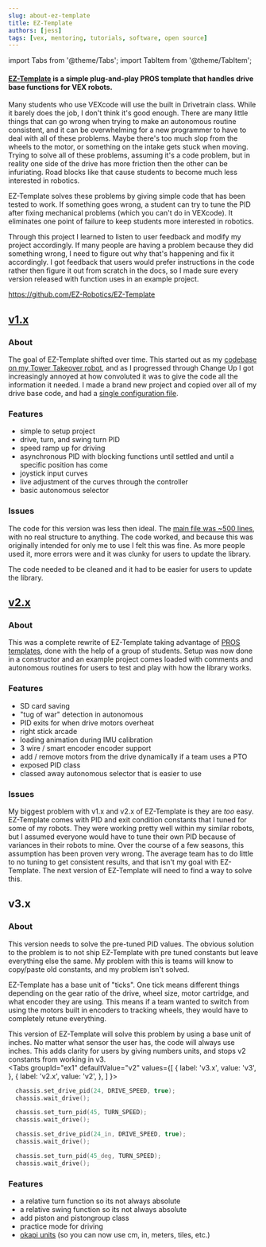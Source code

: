 ```yaml
---
slug: about-ez-template
title: EZ-Template
authors: [jess]
tags: [vex, mentoring, tutorials, software, open source]
---
```

import Tabs from '@theme/Tabs';
import TabItem from '@theme/TabItem';

#### [EZ-Template](https://github.com/EZ-Robotics/EZ-Template) is a simple plug-and-play PROS template that handles drive base functions for VEX robots.  

Many students who use VEXcode will use the built in Drivetrain class.  While it barely does the job, I don't think it's good enough.  There are many little things that can go wrong when trying to make an autonomous routine consistent, and it can be overwhelming for a new programmer to have to deal with all of these problems.  Maybe there's too much slop from the wheels to the motor, or something on the intake gets stuck when moving.  Trying to solve all of these problems, assuming it's a code problem, but in reality one side of the drive has more friction then the other can be infuriating.  Road blocks like that cause students to become much less interested in robotics.

EZ-Template solves these problems by giving simple code that has been tested to work.  If something goes wrong, a student can try to tune the PID after fixing mechanical problems (which you can't do in VEXcode).  It eliminates one point of failure to keep students more interested in robotics.  

Through this project I learned to listen to user feedback and modify my project accordingly.  If many people are having a problem because they did something wrong, I need to figure out why that's happening and fix it accordingly.  I got feedback that users would prefer instructions in the code rather then figure it out from scratch in the docs, so I made sure every version released with function uses in an example project.

https://github.com/EZ-Robotics/EZ-Template

<!--truncate-->

## [v1.x](https://github.com/EZ-Robotics/EZ-Template/tree/f4c287dc3cea8c95cdbbd47939ef41c1d5a2f749)
### About
The goal of EZ-Template shifted over time. This started out as my [codebase on my Tower Takeover robot](https://github.com/EZ-Robotics/EZ-GOOFY), and as I progressed through Change Up I got increasingly annoyed at how convoluted it was to give the code all the information it needed.  I made a brand new project and copied over all of my drive base code, and had a [single configuration file](https://github.com/EZ-Robotics/EZ-Template/blob/f4c287dc3cea8c95cdbbd47939ef41c1d5a2f749/include/EZ-Template/setup.hpp).  

### Features
- simple to setup project
- drive, turn, and swing turn PID 
- speed ramp up for driving
- asynchronous PID with blocking functions until settled and until a specific position has come
- joystick input curves
- live adjustment of the curves through the controller
- basic autonomous selector

### Issues
The code for this version was less then ideal.  The [main file was ~500 lines](https://github.com/EZ-Robotics/EZ-Template/blob/f4c287dc3cea8c95cdbbd47939ef41c1d5a2f749/src/EZ-Template/auton_drive_functions.cpp), with no real structure to anything.  The code worked, and because this was originally intended for only me to use I felt this was fine.  As more people used it, more errors were and it was clunky for users to update the library.  

The code needed to be cleaned and it had to be easier for users to update the library.

## [v2.x](https://github.com/EZ-Robotics/EZ-Template/tree/c4a5fd048f90363cc3f841abcb05c95eec2d36c3)
### About
This was a complete rewrite of EZ-Template taking advantage of [PROS templates](https://pros.cs.purdue.edu/v5/cli/conductor.html), done with the help of a group of students.  Setup was now done in a constructor and an example project comes loaded with comments and autonomous routines for users to test and play with how the library works.  

### Features
- SD card saving 
- "tug of war" detection in autonomous
- PID exits for when drive motors overheat
- right stick arcade
- loading animation during IMU calibration
- 3 wire / smart encoder encoder support
- add / remove motors from the drive dynamically if a team uses a PTO
- exposed PID class 
- classed away autonomous selector that is easier to use

### Issues
My biggest problem with v1.x and v2.x of EZ-Template is they are *too* easy.  EZ-Template comes with PID and exit condition constants that I tuned for some of my robots.  They were working pretty well within my similar robots, but I assumed everyone would have to tune their own PID because of variances in their robots to mine.  Over the course of a few seasons, this assumption has been proven very wrong.  The average team has to do little to no tuning to get consistent results, and that isn't my goal with EZ-Template.  The next version of EZ-Template will need to find a way to solve this.

## v3.x
### About
This version needs to solve the pre-tuned PID values.  The obvious solution to the problem is to not ship EZ-Template with pre tuned constants but leave everything else the same.  My problem with this is teams will know to copy/paste old constants, and my problem isn't solved. 

EZ-Template has a base unit of "ticks".  One tick means different things depending on the gear ratio of the drive, wheel size, motor cartridge, and what encoder they are using.  This means if a team wanted to switch from using the motors built in encoders to tracking wheels, they would have to completely retune everything. 

This version of EZ-Template will solve this problem by using a base unit of inches.  No matter what sensor the user has, the code will always use inches.  This adds clarity for users by giving numbers units, and stops v2 constants from working in v3.  
<Tabs
  groupId="ex1"
  defaultValue="v2"
  values={[
    { label: 'v3.x',  value: 'v3', },
    { label: 'v2.x',  value: 'v2', },
  ]
}>

<TabItem value="v2">

```cpp
  chassis.set_drive_pid(24, DRIVE_SPEED, true);
  chassis.wait_drive();

  chassis.set_turn_pid(45, TURN_SPEED);
  chassis.wait_drive();
```

</TabItem>


<TabItem value="v3">

```cpp
  chassis.set_drive_pid(24_in, DRIVE_SPEED, true);
  chassis.wait_drive();

  chassis.set_turn_pid(45_deg, TURN_SPEED);
  chassis.wait_drive();
```



</TabItem>
</Tabs>


### Features
- a relative turn function so its not always absolute
- a relative swing function so its not always absolute
- add piston and pistongroup class
- practice mode for driving
- [okapi units](https://okapilib.github.io/OkapiLib/md_docs_api_units.html) (so you can now use cm, in, meters, tiles, etc.)
